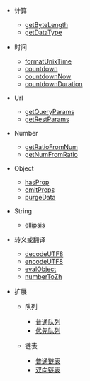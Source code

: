 - 计算

  - [getByteLength](doc/calc/getByteLength)
  - [getDataType](doc/calc/getDataType)

- 时间

  - [formatUnixTime](doc/time/formatUnixTime)
  - [countdown](doc/time/countdown)
  - [countdownNow](doc/time/countdownNow)
  - [countdownDuration](doc/time/countdownDuration)

- Url

  - [getQueryParams](doc/url/getQueryParams)
  - [getRestParams](doc/url/getRestParams)

- Number

  - [getRatioFromNum](doc/number/getRatioFromNum)
  - [getNumFromRatio](doc/number/getNumFromRatio)

- Object

  - [hasProp](doc/object/hasProp)
  - [omitProps](doc/object/omitProps)
  - [purgeData](doc/object/purgeData)

- String

  - [ellipsis](doc/string/ellipsis)

- 转义或翻译

  - [decodeUTF8](doc/translate/decodeUTF8)
  - [encodeUTF8](doc/translate/encodeUTF8)
  - [evalObject](doc/translate/evalObject)
  - [numberToZh](doc/translate/numberToZh)

- 扩展

  - 队列

    - [普通队列](doc/extension/queue/queue)
    - [优先队列](doc/extension/queue/priority-queue)

  - 链表
    - [普通链表](doc/extension/linked-list/linked-list)
    - [双向链表](doc/extension/linked-list/doubly-linked-list)
